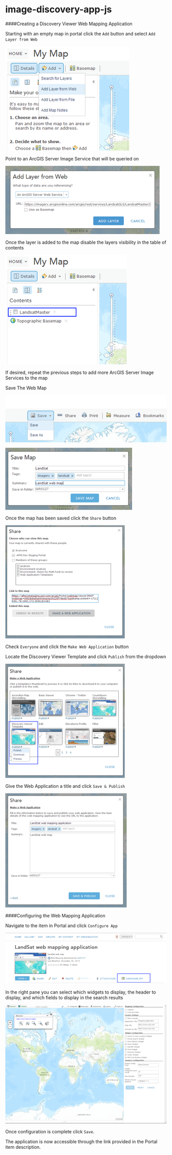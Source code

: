 # image-discovery-app-js

####Creating a Discovery Viewer Web Mapping Application 

Starting with an empty map in portal click the `Add` button and select `Add Layer from Web`

![App](screenshots/web_application/1.png)

Point to an ArcGIS Server Image Service that will be queried on

![App](screenshots/web_application/2.png)

Once the layer is added to the map disable the layers visibility in the table of contents

![App](screenshots/web_application/3.png)

If desired, repeat the previous steps to add more ArcGIS Server Image Services to the map

Save The Web Map

![App](screenshots/web_application/4.png)

![App](screenshots/web_application/5.png)

Once the map has been saved click the `Share` button

![App](screenshots/web_application/7.png)

Check `Everyone` and click the `Make Web Application` button

Locate the Discovery Viewer Template and click `Publish` from the dropdown

![App](screenshots/web_application/8.png)

Give the Web Application a title and click `Save & Publish`

![App](screenshots/web_application/9.png)

####Configuring the Web Mapping Application 

Navigate to the item in Portal and click `Configure App`

![App](screenshots/web_application/11.png)

In the right pane you can select which widgets to display, the header to display, and which fields to display in the search results

![App](screenshots/web_application/12.png)

Once configuration is complete click `Save`. 

The application is now accessible through the link provided in the Portal item description.



